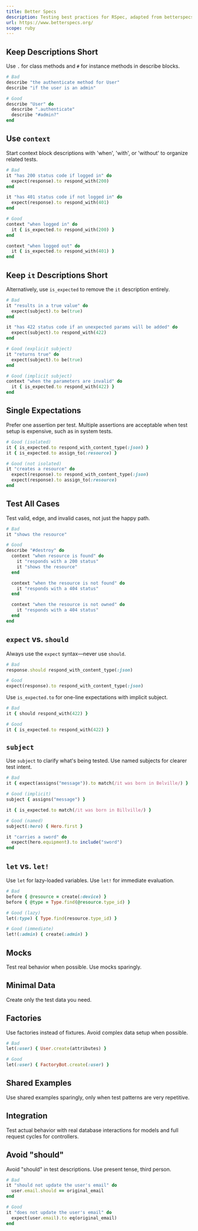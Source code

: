 ```yaml
---
title: Better Specs
description: Testing best practices for RSpec, adapted from betterspecs.org
url: https://www.betterspecs.org/
scope: ruby
---
```


## Keep Descriptions Short

Use `.` for class methods and `#` for instance methods in describe blocks.

```ruby
# Bad
describe "the authenticate method for User"
describe "if the user is an admin"

# Good
describe "User" do
  describe ".authenticate"
  describe "#admin?"
end
```

## Use `context`

Start context block descriptions with 'when', 'with', or 'without' to organize related tests.

```ruby
# Bad
it "has 200 status code if logged in" do
  expect(response).to respond_with(200)
end

it "has 401 status code if not logged in" do
  expect(response).to respond_with(401)
end

# Good
context "when logged in" do
  it { is_expected.to respond_with(200) }
end

context "when logged out" do
  it { is_expected.to respond_with(401) }
end
```

## Keep `it` Descriptions Short

Alternatively, use `is_expected` to remove the `it` description entirely.

```ruby
# Bad
it "results in a true value" do
  expect(subject).to be(true)
end

it "has 422 status code if an unexpected params will be added" do
  expect(subject).to respond_with(422)
end

# Good (explicit subject)
it "returns true" do
  expect(subject).to be(true)
end

# Good (implicit subject)
context "when the parameters are invalid" do
  it { is_expected.to respond_with(422) }
end
```

## Single Expectations

Prefer one assertion per test. Multiple assertions are acceptable when test setup is expensive, such as in system tests.

```ruby
# Good (isolated)
it { is_expected.to respond_with_content_type(:json) }
it { is_expected.to assign_to(:resource) }

# Good (not isolated)
it "creates a resource" do
  expect(response).to respond_with_content_type(:json)
  expect(response).to assign_to(:resource)
end
```

## Test All Cases

Test valid, edge, and invalid cases, not just the happy path.

```ruby
# Bad
it "shows the resource"

# Good
describe "#destroy" do
  context "when resource is found" do
    it "responds with a 200 status"
    it "shows the resource"
  end

  context "when the resource is not found" do
    it "responds with a 404 status"
  end

  context "when the resource is not owned" do
    it "responds with a 404 status"
  end
end
```

## `expect` vs. `should`

Always use the `expect` syntax—never use `should`.

```ruby
# Bad
response.should respond_with_content_type(:json)

# Good
expect(response).to respond_with_content_type(:json)
```

Use `is_expected.to` for one-line expectations with implicit subject.

```ruby
# Bad
it { should respond_with(422) }

# Good
it { is_expected.to respond_with(422) }
```

## `subject`

Use `subject` to clarify what's being tested. Use named subjects for clearer test intent.

```ruby
# Bad
it { expect(assigns("message")).to match(/it was born in Belville/) }

# Good (implicit)
subject { assigns("message") }

it { is_expected.to match(/it was born in Billville/) }

# Good (named)
subject(:hero) { Hero.first }

it "carries a sword" do
  expect(hero.equipment).to include("sword")
end
```

## `let` vs. `let!`

Use `let` for lazy-loaded variables. Use `let!` for immediate evaluation.

```ruby
# Bad
before { @resource = create(:device) }
before { @type = Type.find(@resource.type_id) }

# Good (lazy)
let(:type) { Type.find(resource.type_id) }

# Good (immediate)
let!(:admin) { create(:admin) }
```

## Mocks

Test real behavior when possible. Use mocks sparingly.

## Minimal Data

Create only the test data you need.

## Factories

Use factories instead of fixtures. Avoid complex data setup when possible.

```ruby
# Bad
let(:user) { User.create(attributes) }

# Good
let(:user) { FactoryBot.create(:user) }
```

## Shared Examples

Use shared examples sparingly, only when test patterns are very repetitive.

## Integration

Test actual behavior with real database interactions for models and full request cycles for controllers.

## Avoid "should"

Avoid "should" in test descriptions. Use present tense, third person.

```ruby
# Bad
it "should not update the user's email" do
  user.email.should == original_email
end

# Good
it "does not update the user's email" do
  expect(user.email).to eq(original_email)
end
```
